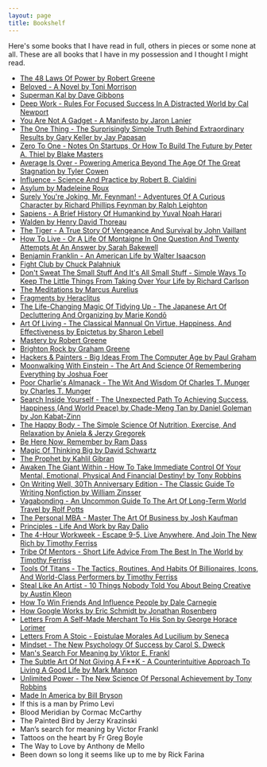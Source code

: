 ```yaml
---
layout: page
title: Bookshelf
---
```


Here's some books that I have read in full, others in pieces or some none at all. These are all books that I have in my possession and I thought I might read. 

* [The 48 Laws Of Power by Robert Greene](https://www.amazon.com/s?k=9780140280197)
* [Beloved - A Novel by Toni Morrison](https://www.amazon.com/s?k=9781400033416)
* [Superman Kal by Dave Gibbons](https://www.amazon.com/s?k=9780930289232)
* [Deep Work - Rules For Focused Success In A Distracted World by Cal Newport](https://www.amazon.com/s?k=9781455586691)
* [You Are Not A Gadget - A Manifesto by Jaron Lanier](https://www.amazon.com/s?k=9780307389978)
* [The One Thing - The Surprisingly Simple Truth Behind Extraordinary Results by Gary Keller by Jay Papasan](https://www.amazon.com/s?k=9781885167774)
* [Zero To One - Notes On Startups, Or How To Build The Future by Peter A. Thiel by Blake Masters](https://www.amazon.com/s?k=9780804139298)
* [Average Is Over - Powering America Beyond The Age Of The Great Stagnation by Tyler Cowen](https://www.amazon.com/s?k=9780525953739)
* [Influence - Science And Practice by Robert B. Cialdini](https://www.amazon.com/s?k=9780205609994)
* [Asylum by Madeleine Roux](https://www.amazon.com/s?k=9780062220974)
* [Surely You're Joking, Mr. Feynman! - Adventures Of A Curious Character by Richard Phillips Feynman by Ralph Leighton](https://www.amazon.com/s?k=9780393316049)
* [Sapiens - A Brief History Of Humankind by Yuval Noah Harari](https://www.amazon.com/s?k=9780062316097)
* [Walden by Henry David Thoreau](https://www.amazon.com/s?k=9781619493919)
* [The Tiger - A True Story Of Vengeance And Survival by John Vaillant](https://www.amazon.com/s?k=9780307389046)
* [How To Live - Or A Life Of Montaigne In One Question And Twenty Attempts At An Answer by Sarah Bakewell](https://www.amazon.com/s?k=9781590514832)
* [Benjamin Franklin - An American Life by Walter Isaacson](https://www.amazon.com/s?k=9780743258074)
* [Fight Club by Chuck Palahniuk](https://www.amazon.com/s?k=9780393355949)
* [Don't Sweat The Small Stuff And It's All Small Stuff - Simple Ways To Keep The Little Things From Taking Over Your Life by Richard Carlson](https://www.amazon.com/s?k=9780786881857)
* [The Meditations by Marcus Aurelius](https://www.amazon.com/s?k=9780812968255)
* [Fragments by Heraclitus](https://www.amazon.com/s?k=9781420967531)
* [The Life-Changing Magic Of Tidying Up - The Japanese Art Of Decluttering And Organizing by Marie Kondō](https://www.amazon.com/s?k=9781607747307)
* [Art Of Living - The Classical Mannual On Virtue, Happiness, And Effectiveness by Epictetus by Sharon Lebell](https://www.amazon.com/s?k=9780061286056)
* [Mastery by Robert Greene](https://www.amazon.com/s?k=9780143124177)
* [Brighton Rock by Graham Greene](https://www.amazon.com/s?k=9780142437971)
* [Hackers & Painters - Big Ideas From The Computer Age by Paul Graham](https://www.amazon.com/s?k=9781449389550)
* [Moonwalking With Einstein - The Art And Science Of Remembering Everything by Joshua Foer](https://www.amazon.com/s?k=9780143120537)
* [Poor Charlie's Almanack - The Wit And Wisdom Of Charles T. Munger by Charles T. Munger](https://www.amazon.com/s?k=9781578645015)
* [Search Inside Yourself - The Unexpected Path To Achieving Success, Happiness (And World Peace) by Chade-Meng Tan by Daniel Goleman by Jon Kabat-Zinn](https://www.amazon.com/s?k=9780062116932)
* [The Happy Body - The Simple Science Of Nutrition, Exercise, And Relaxation by Aniela & Jerzy Gregorek](https://www.amazon.com/s?k=9780982403822)
* [Be Here Now, Remember by Ram Dass](https://www.amazon.com/s?k=9780517543054)
* [Magic Of Thinking Big by David Schwartz](https://www.amazon.com/s?k=9780671646783)
* [The Prophet by Kahlil Gibran](https://www.amazon.com/s?k=9780646266428)
* [Awaken The Giant Within - How To Take Immediate Control Of Your Mental, Emotional, Physical And Financial Destiny! by Tony Robbins](https://www.amazon.com/s?k=9780671791544)
* [On Writing Well, 30Th Anniversary Edition - The Classic Guide To Writing Nonfiction by William Zinsser](https://www.amazon.com/s?k=9780060891541)
* [Vagabonding - An Uncommon Guide To The Art Of Long-Term World Travel by Rolf Potts](https://www.amazon.com/s?k=9780812992182)
* [The Personal MBA - Master The Art Of Business by Josh Kaufman](https://www.amazon.com/s?k=9781591845577)
* [Principles - Life And Work by Ray Dalio](https://www.amazon.com/s?k=9781501124020)
* [The 4-Hour Workweek - Escape 9-5, Live Anywhere, And Join The New Rich by Timothy Ferriss](https://www.amazon.com/s?k=9780307465351)
* [Tribe Of Mentors - Short Life Advice From The Best In The World by Timothy Ferriss](https://www.amazon.com/s?k=9781328994967)
* [Tools Of Titans - The Tactics, Routines, And Habits Of Billionaires, Icons, And World-Class Performers by Timothy Ferriss](https://www.amazon.com/s?k=9781328683786)
* [Steal Like An Artist - 10 Things Nobody Told You About Being Creative by Austin Kleon](https://www.amazon.com/s?k=9780761169253)
* [How To Win Friends And Influence People by Dale Carnegie](https://www.amazon.com/s?k=9780671027032)
* [How Google Works by Eric Schmidt by Jonathan Rosenberg](https://www.amazon.com/s?k=9781455582327)
* [Letters From A Self-Made Merchant To His Son by George Horace Lorimer](https://www.amazon.com/s?k=9781502586261)
* [Letters From A Stoic - Epistulae Morales Ad Lucilium by Seneca](https://www.amazon.com/s?k=9780140442106)
* [Mindset - The New Psychology Of Success by Carol S. Dweck](https://www.amazon.com/s?k=9780345472328)
* [Man's Search For Meaning by Viktor E. Frankl](https://www.amazon.com/s?k=9780807014271)
* [The Subtle Art Of Not Giving A F**K - A Counterintuitive Approach To Living A Good Life by Mark Manson](https://www.amazon.com/s?k=9780062457714)
* [Unlimited Power - The New Science Of Personal Achievement by Tony Robbins](https://www.amazon.com/s?k=9780684845777)
* [Made In America by Bill Bryson](https://www.amazon.com/s?k=9780380713813)
* If this is a man by Primo Levi 
* Blood Meridian by Cormac McCarthy 
* The Painted Bird by Jerzy Krazinski 
* Man’s search for meaning by Victor Frankl 
* Tattoos on the heart by Fr Greg Boyle 
* The Way to Love by Anthony de Mello 
* Been down so long it seems like up to me by Rick Farina 